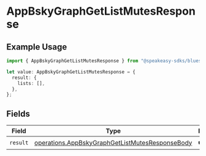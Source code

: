 # AppBskyGraphGetListMutesResponse

## Example Usage

```typescript
import { AppBskyGraphGetListMutesResponse } from "@speakeasy-sdks/bluesky/models/operations";

let value: AppBskyGraphGetListMutesResponse = {
  result: {
    lists: [],
  },
};
```

## Fields

| Field                                                                                                              | Type                                                                                                               | Required                                                                                                           | Description                                                                                                        |
| ------------------------------------------------------------------------------------------------------------------ | ------------------------------------------------------------------------------------------------------------------ | ------------------------------------------------------------------------------------------------------------------ | ------------------------------------------------------------------------------------------------------------------ |
| `result`                                                                                                           | [operations.AppBskyGraphGetListMutesResponseBody](../../models/operations/appbskygraphgetlistmutesresponsebody.md) | :heavy_check_mark:                                                                                                 | N/A                                                                                                                |